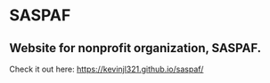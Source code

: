 # SASPAF

Website for nonprofit organization, SASPAF.
---
Check it out here: https://kevinjl321.github.io/saspaf/ 


